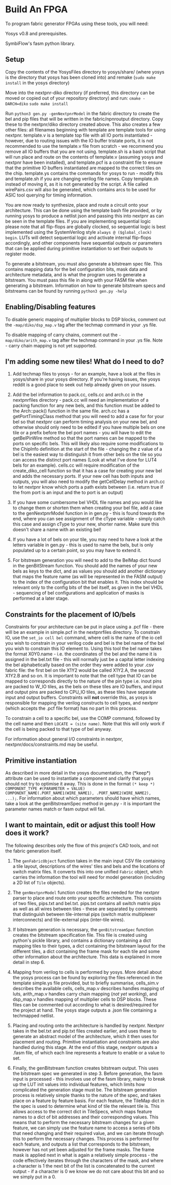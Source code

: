 # Build An FPGA

To program fabric generator FPGAs using these tools, you will need:

Yosys v0.8 and prerequisites.

SymbiFlow's fasm python library.


## Setup
Copy the contents of the YosysFiles directory to yosys/share/ (where yosys is the directory that yosys has been cloned into) and remake (`sudo make install` in the yosys directory)

Move into the nextpnr-diko directory (if preferred, this directory can be moved or copied out of your repository directory) and run:
`cmake -DARCH=diko`
`sudo make install`

Run `python3 gen.py -genNextpnrModel` in the fabric directory to create the bel and pip files that will be written in the fabric/npnroutput directory. Copy these to the nextpnr/diko directory created above. This also creates a few other files: all filenames beginning with template are template tools for using nextpnr. template.v is a template top file with all IO ports instantiated - however, due to routing issues with the IO buffer tristate ports, it is not recommended to use the template.v file from scratch - we recommend you remove all IO buffers that you are not using. template.sh is a bash script that will run place and route on the contents of template.v (assuming yosys and nextpnr have been installed), and template.pcf is a constraint file to ensure that the primitive IO buffers instantiated are mapped to the correct tiles on the chip. template.ys contains the commands for yosys to run - modify this and template.sh if you are changing verilog file names. Copy template.sh instead of moving it, as it is not generated by the script. A file called wirePairs.csv will also be generated, which contains arcs to be used for ASIC tool querying for timing information.

You are now ready to synthesize, place and route a circuit onto your architecture. This can be done using the template bash file provided, or by running yosys to produce a netlist json and passing this into nextpnr as can be seen in the template files. If you are implementing sequential logic please note that all flip-flops are globally clocked, so sequential logic is best implemented using the SystemVerilog style `always @ ($global_clock) begin`. LUTs will detect sequential logic and activate internal flip-flops accordingly, and other components have sequential outputs or parameters that can be applied during primitive instantiation to set their outputs to register mode.

To generate a bitstream, you must also generate a bitstream spec file. This contains mapping data for the bel configuration bits, mask data and architecture metadata, and is what the program uses to generate a bitstream. You must pass this file in along with your FASM file when generating a bitstream. Information on how to generate bitstream specs and bitstreams can be found by running `python3 gen.py -help`

## Enabling/Disabling features
To disable generic mapping of multiplier blocks to DSP blocks, comment out the `-map/diko/dsp_map.v` tag after the techmap command in your .ys file.

To disable mapping of carry chains, comment out the `-map/diko/arith_map.v` tag after the techmap command in your .ys file. Note - carry chain mapping is not yet supported.

## I'm adding some new tiles! What do I need to do?

1. Add techmap files to yosys - for an example, have a look at the files in yosys/share in your yosys directory. If you're having issues, the yosys reddit is a good place to seek out help already given on your issues.

2. Add the bel information to pack.cc, cells.cc and arch.cc in the nextpnrfiles directory - pack.cc will need an implementation of a packing function for any new bels, and this function must be added to the Arch::pack() function in the same file. arch.cc has a getPortTimingClass method that you will need to add a case for for your bel so that nextpnr can perform timing analysis on your new bel, and otherwise should only need to be edited if you have multiple bels on one tile or a prefix before the bel port names - you will have to edit the getBelPinWire method so that the port names can be mapped to the ports on specific bels. This will likely also require some modifications to the ChipInfo definition at the start of the file - changing the z value of a bel is the easiest way to distinguish it from other bels on the tile so you can access the distinct port names (Look at what I've done for LUT4 bels for an example). cells.cc will require modification of the create\_diko\_cell function so that it has a case for creating your new bel and adds the necessary ports. If your new cell has both inputs and outputs, you will also need to modify the getCellDelay method in arch.cc to let nextpnr know which ports a path exists between (i.e. return true if the from port is an input and the to port is an output)

3. If you have some cumbersome bel VHDL file names and you would like to change them or shorten them when creating your bel file, add a case to the genNextpnrModel function in in gen.py - this is found towards the end, where you can see assignment of the cType variable - simply catch this case and assign cType to your new, shorter name. Make sure this doesn't share a name with an existing bel!

4. If you have a lot of bels on your tile, you may need to have a look at the letters variable in gen.py - this is used to name the bels, but is only populated up to a certain point, so you may have to extend it.

5. For bitstream generation you will need to add to the BelMap dict found in the genBitStream function. You should add the names of your new bels as keys to the dict, and as values you should add another dictionary that maps the feature name (as will be represented in the FASM output) to the index of the configuration bit that enables it. This index should be relevant only to the config bits of the bel itself, as given in the bel VHDL - sequencing of bel configurations and application of masks is performed at a later stage.


## Constraints for the placement of IO/bels

Constraints for your architecture can be put in place using a .pcf file - there will be an example in simple.pcf in the nextpnrfiles directory. To constrain IO, use the `set_io cell bel` command, where cell is the name of the io cell you wish to constrain in your verilog code and bel is the bel name of the bel you wish to constrain this IO element to. Using this tool the bel name takes the format X0Y0.name - i.e. the coordinates of the bel and the name it is assigned in the bel.txt file - this will normally just be a capital letter indexing the bel alphabetically based on the order they were added to your .csv fabric file: the first bel on tile X1Y2 would be called X1Y2.A, the second X1Y2.B and so on. It is important to note that the cell type that IO can be mapped to corresponds directly to the nature of the pin type i.e. inout pins are packed to W\_IO tiles, as the bels on these tiles are IO buffers, and input and output pins are packed to CPU\_IO tiles, as these tiles have separate input and output buffers. Constraints will **not** override this, as yosys is responsible for mapping the verilog constructs to cell types, and nextpnr (which accepts the .pcf file format) has no part in this process. 

To constrain a cell to a specific bel, use the COMP command, followed by the cell name and then `LOCATE = (site name)`. Note that this will only work if the cell is being packed to that type of bel anyway.

For information about general I/O constraints in nextpnr, nextpnr/docs/constraints.md may be useful.

## Primitive instantiation
As described in more detail in the yosys documentation, the (\*keep\*) attribute can be used to instantiate a component and clarify that yosys should not try to optimise it away. This is done in the format `(* keep *) COMPONENT_TYPE #(PARAMETER = VALUE)  COMPONENT_NAME(.PORT_NAME1(WIRE_NAME1), .PORT_NAME2(WIRE_NAME2), ...);`. For information about which parameters should have which names, take a look at the genBitstreamSpec method in gen.py - it is important the parameter names match or fasm output will fail.

## I want to maintain, edit or adjust this tool! How does it work?

The following describes only the flow of this project's CAD tools, and not the fabric generation itself.

1. The `genFabricObject` function takes in the main input CSV file containing a tile layout, descriptions of the wires' tiles and bels and the locations of switch matrix files. It converts this into one unified `Fabric` object, which carries the information the tool will need for model generation (including a 2D list of `Tile` objects). 

2. The `genNextpnrModel` function creates the files needed for the nextpnr parser to place and route onto your specific architecture. This consists of two files, pips.txt and bel.txt. pips.txt contains all switch matrix pips as well as all wires between tiles - these are separated by comments that distinguish between tile-internal pips (switch matrix multiplexer interconnects) and tile-external pips (inter-tile wires). 

3. If bitstream generation is necessary, the `genBitstreamSpec` function creates the bitstream specification file. This file is created using python's pickle library, and contains a dictionary containing a dict mapping tiles to their types, a dict containing the bitstream layout for the different tiles, a dict containing the frame mask for each tile and some other information about the architecture. This data is explained in more detail in step 6.

4. Mapping from verilog to cells is performed by yosys. More detail about the yosys process can be found by exploring the files referenced in the template simple.ys file provided, but to briefly summarise, cells\_sim.v describes the available cells, cells\_map.v describes handles mapping of luts, arith\_map.v handles carry chain mapping (*not yet working*), and dsp\_map.v handles mapping of multiplier cells to DSP blocks. These files can be commented out according to what is desired/required for the project at hand. The yosys stage outputs a .json file containing a techmapped netlist.

5. Placing and routing onto the architecture is handled by nextpnr. Nextpnr takes in the bel.txt and pip.txt files created earlier, and uses these to generate an abstract model of the architecture, which it then uses for placement and routing. Primitive instantiation and constraints are also handled during this stage. At the end of this stage, nextpnr outputs a .fasm file, of which each line represents a feature to enable or a value to set.

6. Finally, the genBitstream function creates bitstream output. This uses the bitstream spec we generated in step 3. Before generation, the fasm input is processed - this involves use of the fasm library, mainly to break up the LUT init values into individual features, which limits how complicated the generation stage must be.  The bitstream generation process is relatively simple thanks to the nature of the spec, and takes place on a feature by feature basis. For each feature, the TileMap dict in the spec is used to determine what kind of tile the relevant tile is. This allows access to the correct dict in TileSpecs, which maps feature names to a dict of bit addresses and their corresponding values. This means that to perform the necessary bitstream changes for a given feature, we can simply use the feature name to access a series of bits that need changing and their required value, and we can iterate through this to perform the necessary changes. This process is performed for each feature, and outputs a list that corresponds to the bitstream, however has not yet been adjusted for the frame masks. The frame mask is applied next in what is again a relatively simple process - the code effectively iterates through the characters of the mask, and where a character is 1 the next bit of the list is concatenated to the current output - if a character is 0 we know we do not care about this bit and so we simply put in a 0. 
 
